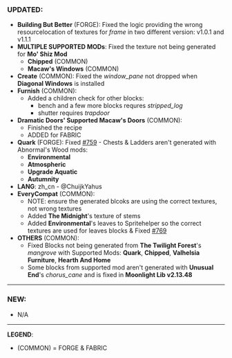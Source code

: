 ### UPDATED:
- **Building But Better** (FORGE): Fixed the logic providing the wrong resourcelocation of textures for _frame_ in two different version: v1.0.1 and v1.1.1
- **MULTIPLE SUPPORTED MODs**: Fixed the texture not being generated for **Mo' Shiz Mod** 
  - **Chipped** (COMMON)
  - **Macaw's Windows** (COMMON)
- **Create** (COMMON): Fixed the _window_pane_ not dropped when **Diagonal Windows** is installed
- **Furnish** (COMMON): 
  - Added a children check for other blocks:
    - bench and a few more blocks requres _stripped_log_ 
    - shutter requires _trapdoor_
- **Dramatic Doors' Supported Macaw's Doors** (COMMON): 
  - Finished the recipe
  - ADDED for FABRIC
- **Quark** (FORGE): Fixed [#759](https://github.com/MehVahdJukaar/WoodGood/issues/759) - Chests & Ladders aren't generated with Abnormal's Wood mods:
  - **Environmental**
  - **Atmospheric**
  - **Upgrade Aquatic**
  - **Autumnity**
- **LANG**: zh_cn - @ChuijkYahus
- **EveryCompat** (COMMON):
  - NOTE: ensure the generated blcoks are using the correct textures, not wrong textures
  - Added **The Midnight**'s texture of stems
  - Added **Environmental**'s leaves to Spritehelper so the correct textures are used for leaves blocks & Fixed [#769](https://github.com/MehVahdJukaar/WoodGood/issues/769)
- **OTHERS** (COMMON): 
  - Fixed Blocks not being generated from **The Twilight Forest**'s _mangrove_ with Supported Mods: **Quark**, **Chipped**, **Valhelsia Furniture**, **Hearth And Home**
  - Some blocks from supported mod aren't generated with **Unusual End**'s _chorus_cane_ and is fixed in **Moonlight Lib v2.13.48**

---

### NEW:
- N/A

---

**LEGEND**:
- (COMMON) = FORGE & FABRIC